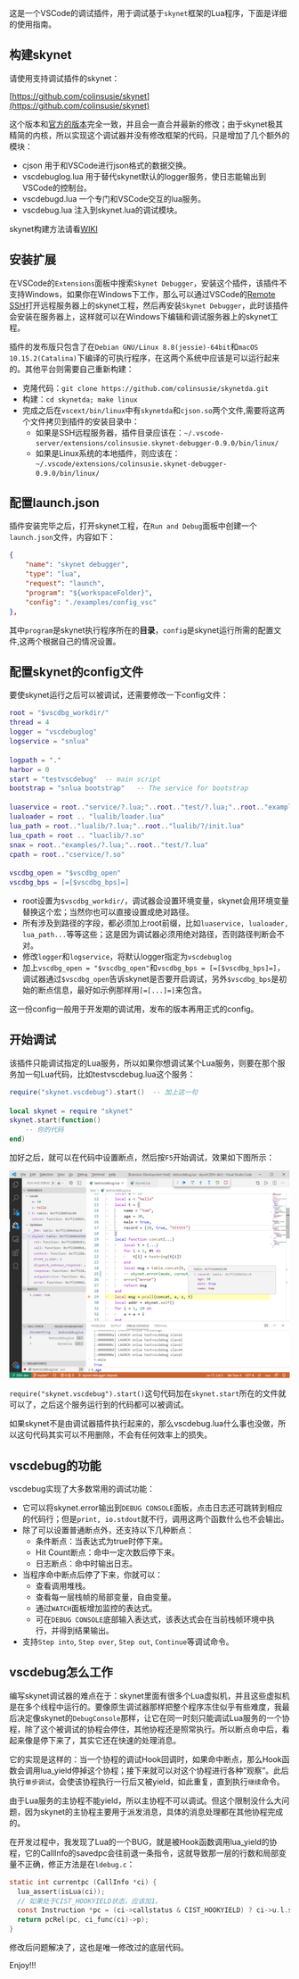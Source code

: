 这是一个VSCode的调试插件，用于调试基于`skynet`框架的Lua程序，下面是详细的使用指南。

## 构建skynet

请使用支持调试插件的skynet：

[https://github.com/colinsusie/skynet](https://github.com/colinsusie/skynet)

这个版本和[官方的版本](https://github.com/cloudwu/skynet)完全一致，并且会一直合并最新的修改；由于skynet极其精简的内核，所以实现这个调试器并没有修改框架的代码，只是增加了几个额外的模块：

- cjson 用于和VSCode进行json格式的数据交换。
- vscdebuglog.lua 用于替代skynet默认的logger服务，使日志能输出到VSCode的控制台。
- vscdebugd.lua 一个专门和VSCode交互的lua服务。
- vscdebug.lua 注入到skynet.lua的调试模块。

skynet构建方法请看[WIKI](https://github.com/cloudwu/skynet/wiki/Build)

## 安装扩展

在VSCode的`Extensions`面板中搜索`Skynet Debugger`，安装这个插件，该插件不支持Windows，如果你在Windows下工作，那么可以通过VSCode的[Remote SSH](https://code.visualstudio.com/docs/remote/ssh)打开远程服务器上的skynet工程，然后再安装`Skynet Debugger`，此时该插件会安装在服务器上，这样就可以在Windows下编辑和调试服务器上的skynet工程。

插件的发布版只包含了在`Debian GNU/Linux 8.8(jessie)-64bit`和`macOS 10.15.2(Catalina)`下编译的可执行程序，在这两个系统中应该是可以运行起来的。其他平台则需要自己重新构建：

- 克隆代码：`git clone https://github.com/colinsusie/skynetda.git`
- 构建：`cd skynetda; make linux`
- 完成之后在`vscext/bin/linux`中有`skynetda`和`cjson.so`两个文件,需要将这两个文件拷贝到插件的安装目录中：
    - 如果是SSH远程服务器，插件目录应该在：`~/.vscode-server/extensions/colinsusie.skynet-debugger-0.9.0/bin/linux/`
    - 如果是Linux系统的本地插件，则应该在：`~/.vscode/extensions/colinsusie.skynet-debugger-0.9.0/bin/linux/`

## 配置launch.json

插件安装完毕之后，打开skynet工程，在`Run and Debug`面板中创建一个`launch.json`文件，内容如下：

```json
{
	"name": "skynet debugger",
	"type": "lua",
	"request": "launch",
	"program": "${workspaceFolder}",
	"config": "./examples/config_vsc"
},
```

其中`program`是skynet执行程序所在的**目录**，`config`是skynet运行所需的配置文件,这两个根据自己的情况设置。

## 配置skynet的config文件

要使skynet运行之后可以被调试，还需要修改一下config文件：

```lua
root = "$vscdbg_workdir/"
thread = 4
logger = "vscdebuglog"
logservice = "snlua"

logpath = "."
harbor = 0
start = "testvscdebug"	-- main script
bootstrap = "snlua bootstrap"	-- The service for bootstrap

luaservice = root.."service/?.lua;"..root.."test/?.lua;"..root.."examples/?.lua;"..root.."test/?/init.lua"
lualoader = root .. "lualib/loader.lua"
lua_path = root.."lualib/?.lua;"..root.."lualib/?/init.lua"
lua_cpath = root .. "luaclib/?.so"
snax = root.."examples/?.lua;"..root.."test/?.lua"
cpath = root.."cservice/?.so"

vscdbg_open = "$vscdbg_open"
vscdbg_bps = [=[$vscdbg_bps]=]
```

- root设置为`$vscdbg_workdir/`，调试器会设置环境变量，skynet会用环境变量替换这个宏；当然你也可以直接设置成绝对路径。
- 所有涉及到路径的字段，都必须加上root前缀，比如`luaservice, lualoader, lua_path...`等等这些；这是因为调试器必须用绝对路径，否则路径判断会不对。
- 修改`logger`和`logservice`，将默认logger指定为`vscdebuglog`
- 加上`vscdbg_open = "$vscdbg_open"`和`vscdbg_bps = [=[$vscdbg_bps]=]`，调试器通过`$vscdbg_open`告诉skynet是否要开启调试，另外`$vscdbg_bps`是初始的断点信息，最好如示例那样用`[=[...]=]`来包含。

这一份config一般用于开发期的调试用，发布的版本再用正式的config。

## 开始调试

该插件只能调试指定的Lua服务，所以如果你想调试某个Lua服务，则要在那个服务加一句Lua代码，比如testvscdebug.lua这个服务：

```lua
require("skynet.vscdebug").start()  -- 加上这一句

local skynet = require "skynet"
skynet.start(function()
    -- 你的代码
end)
```

加好之后，就可以在代码中设置断点，然后按`F5`开始调试，效果如下图所示：

![sn1.png](vscext/images/sn1.png)

`require("skynet.vscdebug").start()`这句代码加在`skynet.start`所在的文件就可以了，之后这个服务运行到的代码都可以被调试。

如果skynet不是由调试器插件执行起来的，那么vscdebug.lua什么事也没做，所以这句代码其实可以不用删除，不会有任何效率上的损失。

## vscdebug的功能

vscdebug实现了大多数常用的调试功能：

- 它可以将skynet.error输出到`DEBUG CONSOLE`面板，点击日志还可跳转到相应的代码行；但是`print, io.stdout`就不行，调用这两个函数什么也不会输出。
- 除了可以设置普通断点外，还支持以下几种断点：
    - 条件断点：当表达式为true时停下来。
    - Hit Count断点：命中一定次数后停下来。
    - 日志断点：命中时输出日志。
- 当程序命中断点后停了下来，你就可以：
    - 查看调用堆栈。
    - 查看每一层栈帧的局部变量，自由变量。
    - 通过`WATCH`面板增加监控的表达式。
    - 可在`DEBUG CONSOLE`底部输入表达式，该表达式会在当前栈帧环境中执行，并得到结果输出。
- 支持`Step into`, `Step over`, `Step out`, `Continue`等调试命令。

## vscdebug怎么工作

编写skynet调试器的难点在于：skynet里面有很多个Lua虚拟机，并且这些虚拟机是在多个线程中运行的。要像原生调试器那样把整个程序冻住似乎有些难度，我最后决定像skynet的`DebugConsole`那样，让它在同一时刻只能调试Lua服务的一个协程，除了这个被调试的协程会停住，其他协程还是照常执行。所以断点命中后，看起来像是停下来了，其实它还在快速的处理消息。

它的实现是这样的：当一个协程的调试Hook回调时，如果命中断点，那么Hook函数会调用lua_yield停掉这个协程；接下来就可以对这个协程进行各种”观察”。此后执行`单步调试`，会使该协程执行一行后又被yield，如此重复，直到执行`继续`命令。

由于Lua服务的主协程不能yield，所以主协程不可以调试。但这个限制没什么大问题，因为skynet的主协程主要用于派发消息，具体的消息处理都在其他协程完成的。

在开发过程中，我发现了Lua的一个BUG，就是被Hook函数调用lua_yield的协程，它的CallInfo的savedpc会往前退一条指令，这就导致那一层的行数和局部变量不正确，修正方法是在`ldebug.c`：

```c
static int currentpc (CallInfo *ci) {
  lua_assert(isLua(ci));
  // 如果处于CIST_HOOKYIELD状态，应该加1。
  const Instruction *pc = (ci->callstatus & CIST_HOOKYIELD) ? ci->u.l.savedpc + 1 : ci->u.l.savedpc;
  return pcRel(pc, ci_func(ci)->p);
}
```

修改后问题解决了，这也是唯一修改过的底层代码。

Enjoy!!!